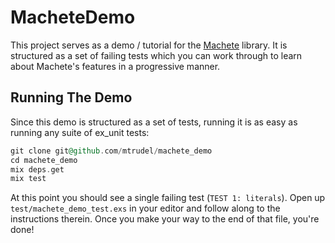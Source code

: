 # MacheteDemo

This project serves as a demo / tutorial for the
[Machete](https://hexdocs.pm/machete/Machete.html) library. It is structured as
a set of failing tests which you can work through to learn about Machete's
features in a progressive manner.

## Running The Demo

Since this demo is structured as a set of tests, running it is as easy as
running any suite of ex_unit tests:

```elixir
git clone git@github.com/mtrudel/machete_demo
cd machete_demo
mix deps.get
mix test
```

At this point you should see a single failing test (`TEST 1: literals`). Open up
`test/machete_demo_test.exs` in your editor and follow along to the instructions
therein. Once you make your way to the end of that file, you're done!

